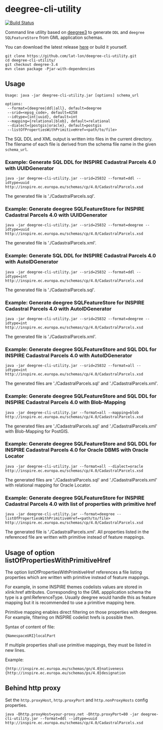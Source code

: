 # deegree-cli-utility

[![Build Status](https://travis-ci.org/JuergenWeichand/deegree-cli-utility.svg?branch=master)](https://travis-ci.org/JuergenWeichand/deegree-cli-utility)

Command line utility based on [deegree3](https://github.com/deegree/deegree3) to generate `DDL` and `deegree SQLFeatureStore` from GML application schemas. 

You can download the latest release [here](https://github.com/lat-lon/deegree-cli-utility/releases) or build it yourself.

    git clone https://github.com/lat-lon/deegree-cli-utility.git
    cd deegree-cli-utility/
    git checkout deegree-3.4
    mvn clean package -Pjar-with-dependencies

## Usage

```
Usage: java -jar deegree-cli-utility.jar [options] schema_url

options:
 --format={deegree|ddl|all}, default=deegree
 --srid=<epsg_code>, default=4258
 --idtype={int|uuid}, default=int
 --mapping={relational|blob}, default=relational
 --dialect={postgis|oracle}, default=postgis
 --listOfPropertiesWithPrimitiveHref=<path/to/file>
```

The SQL DDL and XML output is written into files in the current directory. The filename of each file is derived from the 
schema file name in the given `schema_url`.

### Example: Generate SQL DDL for INSPIRE Cadastral Parcels 4.0 with UUIDGenerator

    java -jar deegree-cli-utility.jar --srid=25832 --format=ddl --idtype=uuid http://inspire.ec.europa.eu/schemas/cp/4.0/CadastralParcels.xsd

The generated file is './CadastralParcels.sql'.    

### Example: Generate deegree SQLFeatureStore for INSPIRE Cadastral Parcels 4.0 with UUIDGenerator

    java -jar deegree-cli-utility.jar --srid=25832 --format=deegree --idtype=uuid http://inspire.ec.europa.eu/schemas/cp/4.0/CadastralParcels.xsd
    
The generated file is './CadastralParcels.xml'.    

### Example: Generate SQL DDL for INSPIRE Cadastral Parcels 4.0 with AutoIDGenerator

    java -jar deegree-cli-utility.jar --srid=25832 --format=ddl --idtype=int http://inspire.ec.europa.eu/schemas/cp/4.0/CadastralParcels.xsd

The generated file is './CadastralParcels.sql'.

### Example: Generate deegree SQLFeatureStore for INSPIRE Cadastral Parcels 4.0 with AutoIDGenerator

    java -jar deegree-cli-utility.jar --srid=25832 --format=deegree --idtype=int http://inspire.ec.europa.eu/schemas/cp/4.0/CadastralParcels.xsd

The generated file is './CadastralParcels.xml'.

### Example: Generate deegree SQLFeatureStore and SQL DDL for INSPIRE Cadastral Parcels 4.0 with AutoIDGenerator

    java -jar deegree-cli-utility.jar --srid=25832 --format=all --idtype=int http://inspire.ec.europa.eu/schemas/cp/4.0/CadastralParcels.xsd

The generated files are './CadastralParcels.sql' and './CadastralParcels.xml'.

### Example: Generate deegree SQLFeatureStore and SQL DDL for INSPIRE Cadastral Parcels 4.0 with Blob-Mapping

    java -jar deegree-cli-utility.jar --format=all --mapping=blob http://inspire.ec.europa.eu/schemas/cp/4.0/CadastralParcels.xsd
    
The generated files are './CadastralParcels.sql' and './CadastralParcels.xml' with Blob-Mapping for PostGIS.    

### Example: Generate deegree SQLFeatureStore and SQL DDL for INSPIRE Cadastral Parcels 4.0 for Oracle DBMS with Oracle Locator

    java -jar deegree-cli-utility.jar --format=all --dialect=oracle http://inspire.ec.europa.eu/schemas/cp/4.0/CadastralParcels.xsd

The generated files are './CadastralParcels.sql' and './CadastralParcels.xml' with relational mapping for Oracle Locator.

### Example: Generate deegree SQLFeatureStore for INSPIRE Cadastral Parcels 4.0 with list of properties with primitive href

    java -jar deegree-cli-utility.jar --format=deegree --listOfPropertiesWithPrimitiveHref=<path/to/file> http://inspire.ec.europa.eu/schemas/cp/4.0/CadastralParcels.xsd

The generated file is './CadastralParcels.xml'. All properties listed in the referenced file are written with primitive instead of feature mappings.

## Usage of option listOfPropertiesWithPrimitiveHref

The option listOfPropertiesWithPrimitiveHref references a file listing properties which are written with primitive instead of feature mappings.

For example, in some INSPIRE themes codelists values are stored in xlink:href attributes. Corresponding to the GML appplication schema the type is a gml:ReferenceType. Usually deegree would handle this as feature mapping but it is recommended to use a primitive mapping here.

Primitive mapping enables direct filtering on those properties with deegree. For example, filtering on INSPIRE codelist hrefs is possible then.

Syntax of content of file:

    {NamespaceURI}localPart

If multiple properties shall use primitive mappings, they must be listed in new lines.

Example:

    {http://inspire.ec.europa.eu/schemas/gn/4.0}nativeness
    {http://inspire.ec.europa.eu/schemas/ps/4.0}designation

## Behind http proxy

Set the `http.proxyHost`, `http.proxyPort` and `http.nonProxyHosts` config properties.

    java -Dhttp.proxyHost=your-proxy.net -Dhttp.proxyPort=80 -jar deegree-cli-utility.jar --format=ddl --idtype=uuid http://inspire.ec.europa.eu/schemas/cp/4.0/CadastralParcels.xsd

